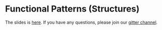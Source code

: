 # Functional Patterns (Structures)
The slides is [here](https://docs.google.com/presentation/d/1cJ5Irw0vx1XIuwmjDfSHMKgKraqMvO45ieHAH6906d0/edit?usp=sharing).
If you have any questions, please join our [gitter channel](https://gitter.im/ScalaTaiwan/ScalaTaiwan).